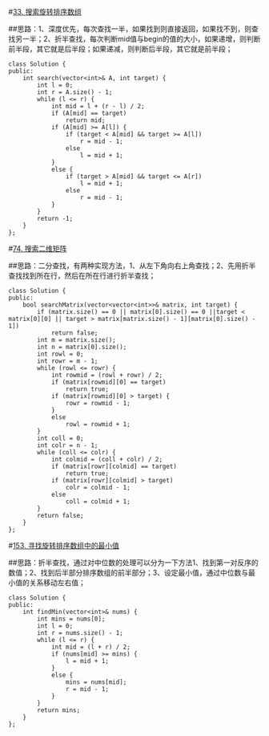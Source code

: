 #[33. 搜索旋转排序数组](https://leetcode-cn.com/problems/search-in-rotated-sorted-array/)

##思路：1、深度优先，每次查找一半，如果找到则直接返回，如果找不到，则查找另一半；2、折半查找，每次判断mid值与begin的值的大小，如果递增，则判断前半段，其它就是后半段；如果递减，则判断后半段，其它就是前半段；
```
class Solution {
public:
    int search(vector<int>& A, int target) {
        int l = 0;
        int r = A.size() - 1;
        while (l <= r) {
            int mid = l + (r - l) / 2;
            if (A[mid] == target) 
                return mid;
            if (A[mid] >= A[l]) {
                if (target < A[mid] && target >= A[l])
                    r = mid - 1;
                else 
                    l = mid + 1;
            }
            else {
                if (target > A[mid] && target <= A[r])
                    l = mid + 1;
                else
                    r = mid - 1;
            }
        }
        return -1;
    }
};
```

#[74. 搜索二维矩阵](https://leetcode-cn.com/problems/search-a-2d-matrix/)

##思路：二分查找，有两种实现方法，1、从左下角向右上角查找；2、先用折半查找找到所在行，然后在所在行进行折半查找；
```
class Solution {
public:
    bool searchMatrix(vector<vector<int>>& matrix, int target) {
        if (matrix.size() == 0 || matrix[0].size() == 0 ||target < matrix[0][0] || target > matrix[matrix.size() - 1][matrix[0].size() - 1])
            return false;
        int m = matrix.size();
        int n = matrix[0].size();
        int rowl = 0;
        int rowr = m - 1;
        while (rowl <= rowr) {
            int rowmid = (rowl + rowr) / 2;
            if (matrix[rowmid][0] == target)
                return true;
            if (matrix[rowmid][0] > target) {
                rowr = rowmid - 1;
            }
            else 
                rowl = rowmid + 1;
        }
        int coll = 0;
        int colr = n - 1;
        while (coll <= colr) {
            int colmid = (coll + colr) / 2;
            if (matrix[rowr][colmid] == target)
                return true;
            if (matrix[rowr][colmid] > target) 
                colr = colmid - 1;
            else
                coll = colmid + 1;
        }
        return false;
    }
};
```

#[153. 寻找旋转排序数组中的最小值](https://leetcode-cn.com/problems/find-minimum-in-rotated-sorted-array/)

##思路：折半查找，通过对中位数的处理可以分为一下方法1、找到第一对反序的数值；2、找到后半部分排序数组的前半部分；3、设定最小值，通过中位数与最小值的关系移动左右值；
```
class Solution {
public:
    int findMin(vector<int>& nums) {
        int mins = nums[0];
        int l = 0;
        int r = nums.size() - 1;
        while (l <= r) {
            int mid = (l + r) / 2;
            if (nums[mid] >= mins) {
                l = mid + 1;
            }
            else {
                mins = nums[mid];
                r = mid - 1;
            }
        }
        return mins;
    }
};
```

